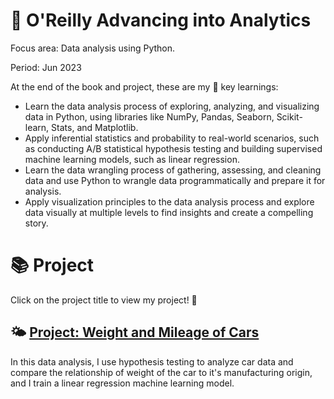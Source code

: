 # 🌟 O'Reilly Advancing into Analytics
Focus area: Data analysis using Python.

Period: Jun 2023

At the end of the book and project, these are my 🔑 key learnings:

- Learn the data analysis process of exploring, analyzing, and visualizing data in Python, using libraries like NumPy, Pandas, Seaborn, Scikit-learn, Stats, and Matplotlib.
- Apply inferential statistics and probability to real-world scenarios, such as conducting A/B statistical hypothesis testing and building supervised machine learning models, such as linear regression.
- Learn the data wrangling process of gathering, assessing, and cleaning data and use Python to wrangle data programmatically and prepare it for analysis.
- Apply visualization principles to the data analysis process and explore data visually at multiple levels to find insights and create a compelling story.

# 📚 Project
Click on the project title to view my project! 🙂

## 🌤 [Project: Weight and Mileage of Cars]([url](https://github.com/annechenginc/O-Reilly-Python-for-Data-Analytics/blob/main/Weight%20and%20Mileage%20of%20Cars.ipynb))
In this data analysis, I use hypothesis testing to analyze car data and compare the relationship of weight of the car to it's manufacturing origin, and I train a linear regression machine learning model.
